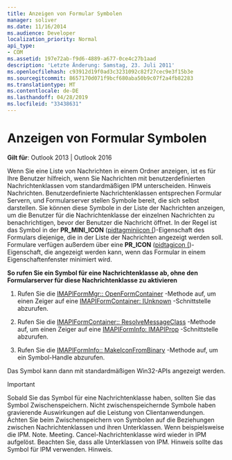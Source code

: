 ```yaml
---
title: Anzeigen von Formular Symbolen
manager: soliver
ms.date: 11/16/2014
ms.audience: Developer
localization_priority: Normal
api_type:
- COM
ms.assetid: 197e72ab-f9d6-4889-a677-0ce4c27b1aad
description: 'Letzte Änderung: Samstag, 23. Juli 2011'
ms.openlocfilehash: c93912d19f0ad3c3231092c82f27cec9e3f15b3e
ms.sourcegitcommit: 8657170d071f9bcf680aba50b9c07f2a4fb82283
ms.translationtype: MT
ms.contentlocale: de-DE
ms.lasthandoff: 04/28/2019
ms.locfileid: "33438631"
---
```

# <a name="displaying-form-icons"></a>Anzeigen von Formular Symbolen

  
  
**Gilt für**: Outlook 2013 | Outlook 2016 
  
Wenn Sie eine Liste von Nachrichten in einem Ordner anzeigen, ist es für Ihre Benutzer hilfreich, wenn Sie Nachrichten mit benutzerdefinierten Nachrichtenklassen vom standardmäßigen IPM unterscheiden. Hinweis Nachrichten. Benutzerdefinierte Nachrichtenklassen entsprechen Formular Servern, und Formularserver stellen Symbole bereit, die sich selbst darstellen. Sie können diese Symbole in der Liste der Nachrichten anzeigen, um die Benutzer für die Nachrichtenklasse der einzelnen Nachrichten zu benachrichtigen, bevor der Benutzer die Nachricht öffnet. In der Regel ist das Symbol in der **PR_MINI_ICON** ([pidtagminiicon (](pidtagminiicon-canonical-property.md))-Eigenschaft des Formulars diejenige, die in der Liste der Nachrichten angezeigt werden soll. Formulare verfügen außerdem über eine **PR_ICON** ([pidtagicon (](pidtagicon-canonical-property.md))-Eigenschaft, die angezeigt werden kann, wenn das Formular in einem Eigenschaftenfenster minimiert wird.
  
 **So rufen Sie ein Symbol für eine Nachrichtenklasse ab, ohne den Formularserver für diese Nachrichtenklasse zu aktivieren**
  
1. Rufen Sie die [IMAPIFormMgr:: OpenFormContainer](imapiformmgr-openformcontainer.md) -Methode auf, um einen Zeiger auf eine [IMAPIFormContainer: IUnknown](imapiformcontaineriunknown.md) -Schnittstelle abzurufen. 
    
2. Rufen Sie die [IMAPIFormContainer:: ResolveMessageClass](imapiformcontainer-resolvemessageclass.md) -Methode auf, um einen Zeiger auf eine [IMAPIFormInfo: IMAPIProp](imapiforminfoimapiprop.md) -Schnittstelle abzurufen. 
    
3. Rufen Sie die [IMAPIFormInfo:: MakeIconFromBinary](imapiforminfo-makeiconfrombinary.md) -Methode auf, um ein Symbol-Handle abzurufen. 
    
Das Symbol kann dann mit standardmäßigen Win32-APIs angezeigt werden.
  
> [!IMPORTANT]
> Sobald Sie das Symbol für eine Nachrichtenklasse haben, sollten Sie das Symbol Zwischenspeichern. Nicht zwischenspeichernde Symbole haben gravierende Auswirkungen auf die Leistung von Clientanwendungen. Achten Sie beim Zwischenspeichern von Symbolen auf die Beziehungen zwischen Nachrichtenklassen und ihren Unterklassen. Wenn beispielsweise die IPM. Note. Meeting. Cancel-Nachrichtenklasse wird wieder in IPM aufgelöst. Beachten Sie, dass alle Unterklassen von IPM. Hinweis sollte das Symbol für IPM verwenden. Hinweis. 
  

